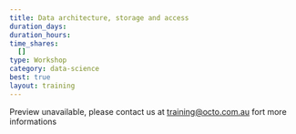 ```yaml
---
title: Data architecture, storage and access
duration_days:
duration_hours:
time_shares:
  []
type: Workshop
category: data-science
best: true
layout: training
---
```

Preview unavailable, please contact us at training@octo.com.au fort more informations